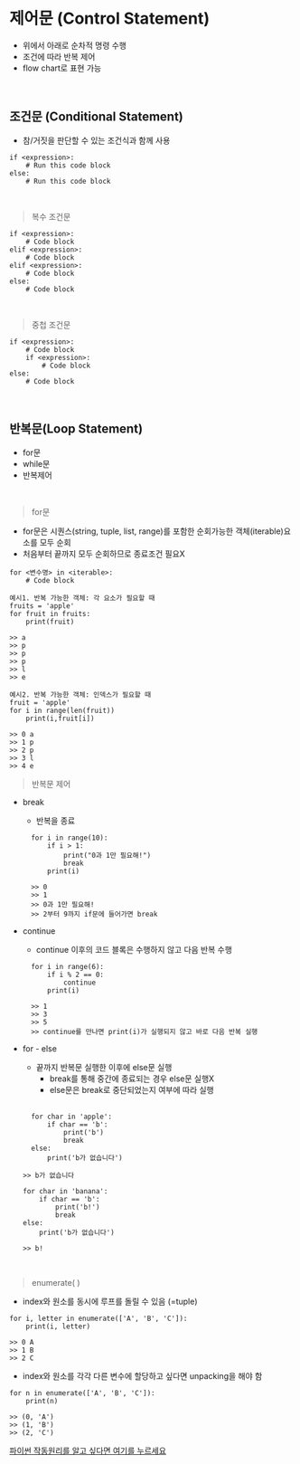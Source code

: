 # 제어문 (Control Statement)
- 위에서 아래로 순차적 명령 수행
- 조건에 따라 반복 제어
- flow chart로 표현 가능

</br>

## 조건문 (Conditional Statement)
- 참/거짓을 판단할 수 있는 조건식과 함께 사용
```
if <expression>:
    # Run this code block
else:
    # Run this code block
```

</br>

> 복수 조건문
```
if <expression>:
    # Code block
elif <expression>:
    # Code block
elif <expression>:
    # Code block
else:
    # Code block
```

</br>

> 중첩 조건문
```
if <expression>:
    # Code block
    if <expression>:
        # Code block
else:
    # Code block
```

</br>

## 반복문(Loop Statement)
- for문
- while문
- 반복제어

</br>

> for문
- for문은 시퀀스(string, tuple, list, range)를 포함한 순회가능한 객체(iterable)요소를 모두 순회
- 처음부터 끝까지 모두 순회하므로 종료조건 필요X
```
for <변수명> in <iterable>:
    # Code block
```
```
예시1. 반복 가능한 객체: 각 요소가 필요할 때
fruits = 'apple'
for fruit in fruits:
    print(fruit)
```
```
>> a
>> p
>> p
>> p
>> l
>> e
```
```
예시2. 반복 가능한 객체: 인덱스가 필요할 때
fruit = 'apple'
for i in range(len(fruit))
    print(i,fruit[i])
```
```
>> 0 a
>> 1 p
>> 2 p
>> 3 l
>> 4 e
```

> 반복문 제어
- break
  - 반복을 종료
  ```
    for i in range(10):
        if i > 1:
            print("0과 1만 필요해!")
            break
        print(i)
  ```
  ```
    >> 0
    >> 1
    >> 0과 1만 필요해!
    >> 2부터 9까지 if문에 들어가면 break
  ```
- continue
  - continue 이후의 코드 블록은 수행하지 않고 다음 반복 수행
  ```
    for i in range(6):
        if i % 2 == 0:
            continue
        print(i)
  ```
  ```
    >> 1
    >> 3
    >> 5
    >> continue를 만나면 print(i)가 실행되지 않고 바로 다음 반복 실행
  ```
- for - else
  - 끝까지 반복문 실행한 이후에 else문 실행
    - break를 통해 중간에 종료되는 경우 else문 실행X
    - else문은 break로 중단되었는지 여부에 따라 실행
  
  </br>

  ```
    for char in 'apple':
        if char == 'b':
            print('b')
            break
    else:
        print('b가 없습니다')
  ```
  ```
  >> b가 없습니다
  ```
    ```
    for char in 'banana':
        if char == 'b':
            print('b!')
            break
    else:
        print('b가 없습니다')
  ```
  ```
  >> b!
  ```

</br>

> enumerate( )
- index와 원소를 동시에 루프를 돌릴 수 있음 (=tuple)
```
for i, letter in enumerate(['A', 'B', 'C']):
    print(i, letter)

>> 0 A
>> 1 B
>> 2 C
```
- index와 원소를 각각 다른 변수에 할당하고 싶다면 unpacking을 해야 함
```
for n in enumerate(['A', 'B', 'C']):
    print(n)

>> (0, 'A')
>> (1, 'B')
>> (2, 'C')
```


[파이썬 작동원리를 알고 싶다면 여기를 누르세요](https://pythontutor.com/)

